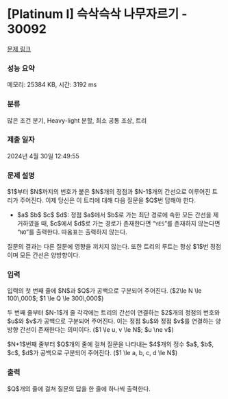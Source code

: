 # [Platinum I] 슥삭슥삭 나무자르기 - 30092 

[문제 링크](https://www.acmicpc.net/problem/30092) 

### 성능 요약

메모리: 25384 KB, 시간: 3192 ms

### 분류

많은 조건 분기, Heavy-light 분할, 최소 공통 조상, 트리

### 제출 일자

2024년 4월 30일 12:49:55

### 문제 설명

<p>$1$부터 $N$까지의 번호가 붙은 $N$개의 정점과 $N-1$개의 간선으로 이루어진 트리가 주어진다. 이제 당신은 이 트리에 대해 다음 질문을 $Q$번 답해야 한다.</p>

<ul>
	<li>$a$ $b$ $c$ $d$: 정점 $a$에서 $b$로 가는 최단 경로에 속한 모든 간선을 제거하였을 때, $c$에서 $d$로 가는 경로가 존재한다면 “<code>YES</code>”를 존재하지 않는다면 “<code>NO</code>”를 출력한다. 따옴표는 출력하지 않는다.</li>
</ul>

<p>질문의 결과는 다른 질문에 영향을 끼치지 않는다. 또한 트리의 루트는 항상 $1$번 정점이며 모든 간선은 양방향이다.</p>

### 입력 

 <p>입력의 첫 번째 줄에 $N$과 $Q$가 공백으로 구분되어 주어진다. ($2\le N \le 100\,000$; $1 \le Q \le 300\,000$)</p>

<p>두 번째 줄부터 $N-1$개 줄 각각에는 트리의 간선이 연결하는 $2$개의 정점의 번호와 $u$와 $v$가 공백으로 구분되어 주어진다. 이는 정점 $u$와 정점 $v$를 연결하는 양방향 간선이 존재한다는 의미이다. ($1 \le u, v \le N$; $u \ne v$)</p>

<p>$N+1$번째 줄부터 $Q$개의 줄에 걸쳐 질문을 나타내는 $4$개의 정수 $a$, $b$, $c$, $d$가 공백으로 구분되어 주어진다. ($1 \le a, b, c, d \le N$)</p>

### 출력 

 <p>$Q$개의 줄에 걸쳐 질문의 답을 한 줄에 하나씩 출력한다.</p>

